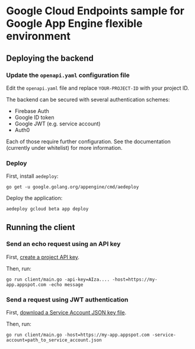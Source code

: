 # Google Cloud Endpoints sample for Google App Engine flexible environment

## Deploying the backend

### Update the `openapi.yaml` configuration file

Edit the `openapi.yaml` file and replace `YOUR-PROJECT-ID` with your project ID.

The backend can be secured with several authentication schemes:

* Firebase Auth
* Google ID token
* Google JWT (e.g. service account)
* Auth0

Each of those require further configuration.
See the documentation (currently under whitelist) for more information.

### Deploy

First, install `aedeploy`:

    go get -u google.golang.org/appengine/cmd/aedeploy

Deploy the application:

    aedeploy gcloud beta app deploy

## Running the client

### Send an echo request using an API key

First, [create a project API key](https://console.developers.google.com/apis/credentials).

Then, run:

```
go run client/main.go -api-key=AIza.... -host=https://my-app.appspot.com -echo message
```

### Send a request using JWT authentication

First, [download a Service Account JSON key file](https://developers.google.com/identity/protocols/OAuth2ServiceAccount#creatinganaccount).

Then, run:

```
go run client/main.go -host=https://my-app.appspot.com -service-account=path_to_service_account.json
```
